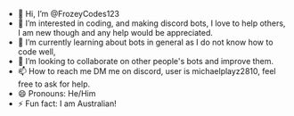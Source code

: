 - 👋 Hi, I’m @FrozeyCodes123
- 👀 I’m interested in coding, and making discord bots, I love to help others, I am new though and any help would be appreciated.
- 🌱 I’m currently learning about bots in general as I do not know how to code well,
- 💞️ I’m looking to collaborate on other people's bots and improve them.
- 📫 How to reach me DM me on discord, user is michaelplayz2810, feel free to ask for help.
- 😄 Pronouns: He/Him
- ⚡ Fun fact: I am Australian!

<!---
FrozeyCodes123/FrozeyCodes123 is a ✨ special ✨ repository because its `README.md` (this file) appears on your GitHub profile.
You can click the Preview link to take a look at your changes.
--->
